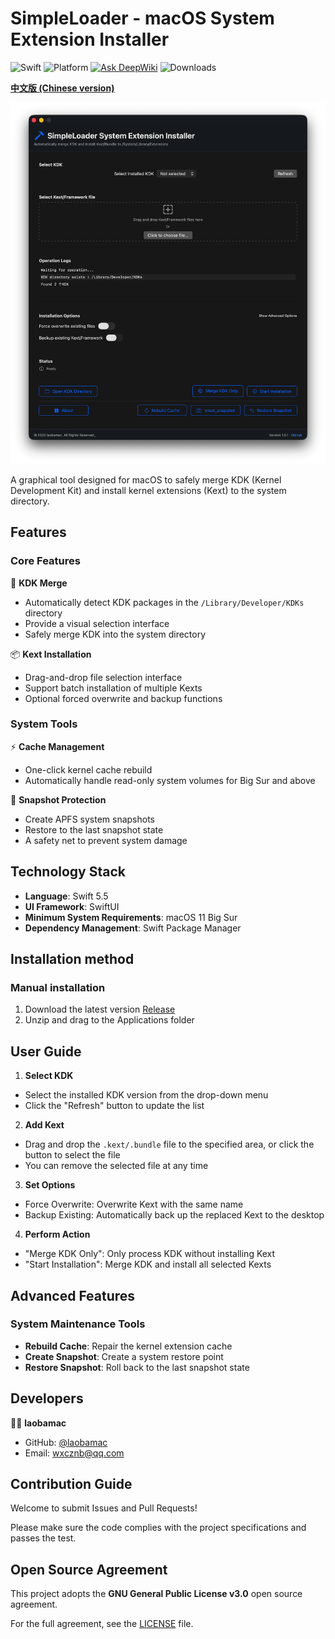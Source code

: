 # SimpleLoader - macOS System Extension Installer

![Swift](https://img.shields.io/badge/Swift-5.5-orange.svg)
![Platform](https://img.shields.io/badge/macOS-11+-blue.svg)
[![Ask DeepWiki](https://deepwiki.com/badge.svg)](https://deepwiki.com/perez987/SimpleLoader)
![Downloads](https://img.shields.io/github/downloads/perez987/SimpleLoader/total?label=Downloads&color=00cd00)

<b> [中文版 (Chinese version)](README-ZH.md) </b>
<br>

![](SimpleLoader-EN.png)

A graphical tool designed for macOS to safely merge KDK (Kernel Development Kit) and install kernel extensions (Kext) to the system directory.

## Features

### Core Features
🔧 **KDK Merge**
- Automatically detect KDK packages in the `/Library/Developer/KDKs` directory
- Provide a visual selection interface
- Safely merge KDK into the system directory

📦 **Kext Installation**
- Drag-and-drop file selection interface
- Support batch installation of multiple Kexts
- Optional forced overwrite and backup functions

### System Tools
⚡ **Cache Management**
- One-click kernel cache rebuild
- Automatically handle read-only system volumes for Big Sur and above

📸 **Snapshot Protection**
- Create APFS system snapshots
- Restore to the last snapshot state
- A safety net to prevent system damage

## Technology Stack

- **Language**: Swift 5.5
- **UI Framework**: SwiftUI
- **Minimum System Requirements**: macOS 11 Big Sur
- **Dependency Management**: Swift Package Manager

## Installation method

### Manual installation
1. Download the latest version [Release](https://github.com/laobamac/SimpleLoader/releases)
2. Unzip and drag to the Applications folder

## User Guide

1. **Select KDK**
- Select the installed KDK version from the drop-down menu
- Click the "Refresh" button to update the list

2. **Add Kext**
- Drag and drop the `.kext/.bundle` file to the specified area, or click the button to select the file
- You can remove the selected file at any time

3. **Set Options**
- Force Overwrite: Overwrite Kext with the same name
- Backup Existing: Automatically back up the replaced Kext to the desktop

4. **Perform Action**
- "Merge KDK Only": Only process KDK without installing Kext
- "Start Installation": Merge KDK and install all selected Kexts

## Advanced Features

### System Maintenance Tools
- **Rebuild Cache**: Repair the kernel extension cache
- **Create Snapshot**: Create a system restore point
- **Restore Snapshot**: Roll back to the last snapshot state

## Developers

👨‍💻 **laobamac**
- GitHub: [@laobamac](https://github.com/laobamac)
- Email: wxcznb@qq.com

## Contribution Guide

Welcome to submit Issues and Pull Requests!

Please make sure the code complies with the project specifications and passes the test.

## Open Source Agreement

This project adopts the **GNU General Public License v3.0** open source agreement.

For the full agreement, see the [LICENSE](LICENSE) file.
